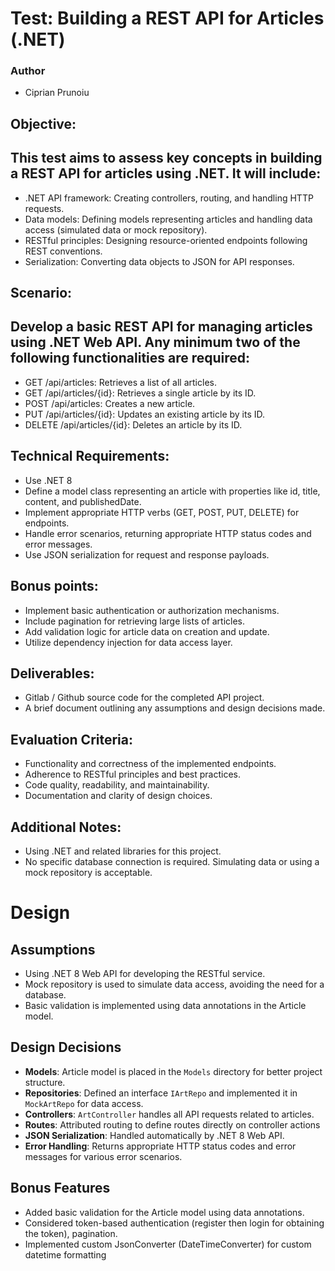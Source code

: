# Test: Building a REST API for Articles (.NET)

### Author
- Ciprian Prunoiu

## Objective:

## This test aims to assess key concepts in building a REST API for articles using .NET. It will include:

- .NET API framework: Creating controllers, routing, and handling HTTP requests.
- Data models: Defining models representing articles and handling data access (simulated data or mock repository).
- RESTful principles: Designing resource-oriented endpoints following REST conventions.
- Serialization: Converting data objects to JSON for API responses.

## Scenario:

## Develop a basic REST API for managing articles using .NET Web API. Any minimum two of the following functionalities are required:

- GET /api/articles: Retrieves a list of all articles.
- GET /api/articles/{id}: Retrieves a single article by its ID.
- POST /api/articles: Creates a new article.
- PUT /api/articles/{id}: Updates an existing article by its ID. 
- DELETE /api/articles/{id}: Deletes an article by its ID.

## Technical Requirements:

- Use .NET 8
- Define a model class representing an article with properties like id, title, content, and publishedDate.
- Implement appropriate HTTP verbs (GET, POST, PUT, DELETE) for endpoints.
- Handle error scenarios, returning appropriate HTTP status codes and error messages.
- Use JSON serialization for request and response payloads.

## Bonus points:

- Implement basic authentication or authorization mechanisms.
- Include pagination for retrieving large lists of articles.
- Add validation logic for article data on creation and update.
- Utilize dependency injection for data access layer.

## Deliverables:

- Gitlab / Github source code for the completed API project.
- A brief document outlining any assumptions and design decisions made.

## Evaluation Criteria:

- Functionality and correctness of the implemented endpoints.
- Adherence to RESTful principles and best practices.
- Code quality, readability, and maintainability.
- Documentation and clarity of design choices.

## Additional Notes:

- Using .NET and related libraries for this project.
- No specific database connection is required. Simulating data or using a mock repository is acceptable.

# Design

## Assumptions
- Using .NET 8 Web API for developing the RESTful service.
- Mock repository is used to simulate data access, avoiding the need for a database.
- Basic validation is implemented using data annotations in the Article model.

## Design Decisions
- **Models**: Article model is placed in the `Models` directory for better project structure.
- **Repositories**: Defined an interface `IArtRepo` and implemented it in `MockArtRepo` for data access.
- **Controllers**: `ArtController` handles all API requests related to articles.
- **Routes**: Attributed routing to define routes directly on controller actions
- **JSON Serialization**: Handled automatically by .NET 8 Web API.
- **Error Handling**: Returns appropriate HTTP status codes and error messages for various error scenarios.

## Bonus Features
- Added basic validation for the Article model using data annotations.
- Considered token-based authentication (register then login for obtaining the token), pagination.
- Implemented custom JsonConverter (DateTimeConverter) for custom datetime formatting

